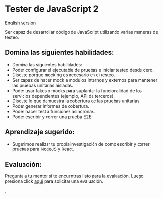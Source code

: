 # Tester de JavaScript 2

[English version](javascript-testing2.md)

Ser capaz de desarrollar código de JavaScript utilizando varias maneras de testeo.

## Domina las siguientes habilidades:

- Domina las siguientes habilidades:
- Poder configurar el ejecutable de pruebas e iniciar testeo desde cero.
- Discute porque mocking es necesario en el testeo.
- Ser capaz de hacer mock a modulos internos y externos para mantener las pruebas unitarias aisladas.
- Poder usar fakes o mocks para suplantar la funcionalidad de los servicios dependientes (ejemplo, API de terceros).
- Discute lo que demuestra la cobertura de las pruebas unitarias.
- Poder generar informes de cobertura.
- Poder hacer test a funciones asíncronas.
- Poder escribir y correr una prueba E2E.

## Aprendizaje sugerido:

- Sugerimos realizar tu propia investigación de como escribir y correr pruebas para NodeJS y React.

## Evaluación:

Pregunta a tu mentor si te encuentras listo para la evaluación. Luego presiona click [aquí](https://webdev.codex.academy/mastery-eval-4?badge=0jEVfXE4QtyZ7Jk0LgtWtg) para solicitar una evaluación.

[.](level-4)

